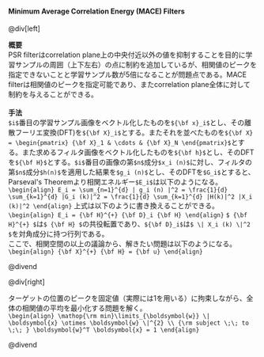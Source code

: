 #### Minimum Average Correlation Energy (MACE) Filters

@div[left]

__概要__<br>
PSR filterはcorrelation plane上の中央付近以外の値を抑制することを目的に学習サンプルの周囲（上下左右）の点に制約を追加しているが、相関値のピークを指定できないことと学習サンプル数が5倍になることが問題点である。MACE filterは相関値のピークを指定可能であり、またcorrelation plane全体に対して制約を与えることができる。<br>
<br>
__手法__<br>
`$i$`番目の学習サンプル画像をベクトル化したものを`${\bf x}_i$`とし、その離散フーリエ変換(DFT)を`${\bf X}_i$`とする。またそれを並べたものを`${\bf X} = \begin{pmatrix} {\bf X}_1 & \cdots & {\bf X}_N \end{pmatrix}$`とする。また求めるフィルタ画像をベクトル化したものを`${\bf h}$`とし、そのDFTを`${\bf H}$`とする。`$i$`番目の画像の第`$n$`成分`$x_i (n)$`に対し、フィルタの第`$n$`成分`$h(n)$`を適用した結果を`$g_i (n)$`とし、そのDFTを`$G_i$`とすると、Parseval's Theoremより相関エネルギー`$E_i$`は以下のようになる。<br>
`\begin{align} E_i = \sum_{n=1}^{d} | g_i (n) |^2 = \frac{1}{d} \sum_{k=1}^{d} |G_i (k)|^2 = \frac{1}{d} \sum_{k=1}^{d} |H(k)|^2 |X_i (k)|^2 \end{align}`
上式は以下のように書き換えることができる。<br>
`\begin{align} E_i = {\bf H}^{+} {\bf D}_i {\bf H} \end{align}`
`$ {\bf H}^{+} $`は`$ {\bf H} $`の共役転置であり、`${\bf D}_i$`は`$ \| X_i (k) \|^2 $`を対角成分に持つ行列である。<br>
ここで、相関空間の以上の議論から、解きたい問題は以下のようになる。<br>
`\begin{align} {\bf X}^{+} {\bf H} = {\bf u} \end{align}`


@divend

@div[right]

ターゲットの位置のピークを固定値（実際には1を用いる）に拘束しながら、全体の相関値の平均を最小化する問題を解く。<br>
`\begin{align} \mathop{\rm min}\limits_{\boldsymbol{w}} \| \boldsymbol{x} \otimes \boldsymbol{w} \|^{2} \\ {\rm subject \;\; to \;\; } \boldsymbol{w}^T \boldsymbol{x} = 1 \end{align}`

@divend

